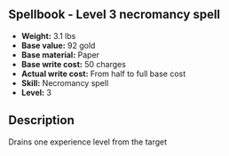 ## Spellbook - Level 3 necromancy spell
- **Weight:** 3.1 lbs
- **Base value:** 92 gold
- **Base material:** Paper
- **Base write cost:** 50 charges
- **Actual write cost:** From half to full base cost
- **Skill:** Necromancy spell
- **Level:** 3
## Description
Drains one experience level from the target
